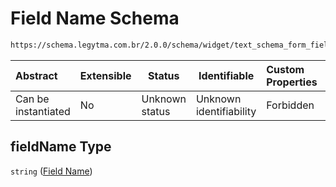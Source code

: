# Field Name Schema

```txt
https://schema.legytma.com.br/2.0.0/schema/widget/text_schema_form_field_template.schema.json#/properties/fieldName
```




| Abstract            | Extensible | Status         | Identifiable            | Custom Properties | Additional Properties | Access Restrictions | Defined In                                                                                                                           |
| :------------------ | ---------- | -------------- | ----------------------- | :---------------- | --------------------- | ------------------- | ------------------------------------------------------------------------------------------------------------------------------------ |
| Can be instantiated | No         | Unknown status | Unknown identifiability | Forbidden         | Allowed               | none                | [text_schema_form_field_template.schema.json\*](../schema/widget/text_schema_form_field_template.schema.json) |

## fieldName Type

`string` ([Field Name](text_schema_form_field_template-properties-field-name.md))

